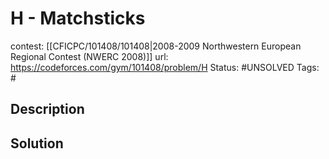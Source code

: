 # H - Matchsticks

contest: [[CFICPC/101408/101408|2008-2009 Northwestern European Regional Contest (NWERC 2008)]]
url: https://codeforces.com/gym/101408/problem/H
Status: #UNSOLVED
Tags: #

## Description

## Solution

